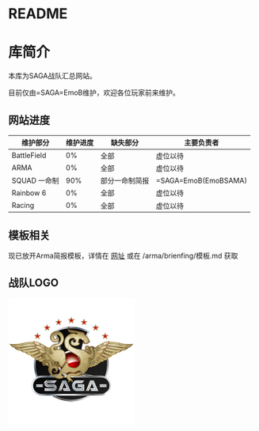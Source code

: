 # README

# 库简介
本库为SAGA战队汇总网站。

目前仅由=SAGA=EmoB维护，欢迎各位玩家前来维护。

## 网站进度

维护部分 | 维护进度 | 缺失部分 | 主要负责者
---|---|---|---
BattleField | 0% | 全部 | 虚位以待
ARMA | 0% | 全部 | 虚位以待
SQUAD 一命制 | 90% | 部分一命制简报 | =SAGA=EmoB(EmoBSAMA)
Rainbow 6 | 0% | 全部 | 虚位以待
Racing | 0% | 全部 | 虚位以待

## 模板相关
现已放开Arma简报模板，详情在 [网址](arma/briefing/模板.md) 或在 /arma/brienfing/模板.md 获取

## 战队LOGO
![SAGA](image/SAGA_LOGO.png)